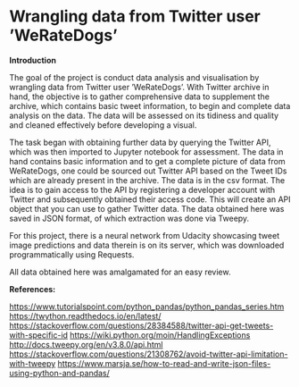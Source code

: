# Wrangling data from Twitter user ’WeRateDogs’  

__Introduction__

The goal of the project is conduct data analysis and visualisation by wrangling data from Twitter user ’WeRateDogs’. With Twitter archive in hand, the objective is to gather comprehensive data to supplement the archive, which contains basic tweet information, to begin and complete data analysis on the data. The data will be assessed on its tidiness and quality and cleaned effectively before developing a visual.

The task began with obtaining further data by querying the Twitter API, which was then imported to Jupyter notebook for assessment. The data in hand contains basic information and to get a complete picture of data from WeRateDogs, one could be sourced out Twitter API based on the Tweet IDs which are already present in the archive. The data is in the csv format.
The idea is to gain access to the API by registering a developer account with Twitter and subsequently obtained their access code. This will create an API object that you can use to gather Twitter data. The data obtained here was saved in JSON format, of which extraction was done via Tweepy.

For this project, there is a neural network from Udacity showcasing tweet image predictions and data therein is on its server, which was downloaded programmatically using Requests.  

All data obtained here was amalgamated for an easy review.

__References:__

https://www.tutorialspoint.com/python_pandas/python_pandas_series.htm
https://twython.readthedocs.io/en/latest/
https://stackoverflow.com/questions/28384588/twitter-api-get-tweets-with-specific-id
https://wiki.python.org/moin/HandlingExceptions
http://docs.tweepy.org/en/v3.8.0/api.html
https://stackoverflow.com/questions/21308762/avoid-twitter-api-limitation-with-tweepy
https://www.marsja.se/how-to-read-and-write-json-files-using-python-and-pandas/
